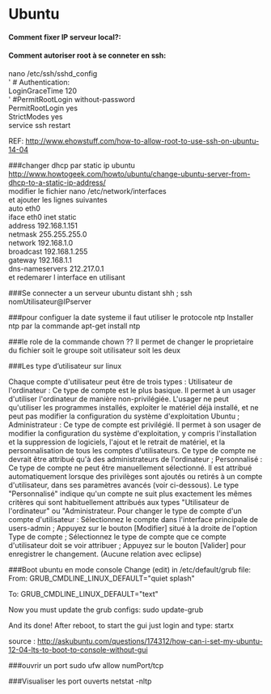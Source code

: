 # Ubuntu

#### Comment fixer IP serveur local?:

#### Comment autoriser root à se conneter en ssh:    
nano /etc/ssh/sshd_config   
' # Authentication:   
LoginGraceTime 120    
' #PermitRootLogin without-password   
PermitRootLogin yes   
StrictModes yes   
service ssh restart   

REF:  http://www.ehowstuff.com/how-to-allow-root-to-use-ssh-on-ubuntu-14-04   

###changer dhcp par static ip ubuntu            
http://www.howtogeek.com/howto/ubuntu/change-ubuntu-server-from-dhcp-to-a-static-ip-address/            
modifier le fichier 
nano /etc/network/interfaces             
et ajouter les lignes suivantes                      
auto eth0               
iface eth0 inet static          
        address 192.168.1.151           
        netmask 255.255.255.0           
        network 192.168.1.0             
        broadcast 192.168.1.255         
        gateway 192.168.1.1             
        dns-nameservers 212.217.0.1         
et redemarer l interface en utilisant           

###Se connecter a un serveur ubuntu distant shh ;
  ssh nomUtilisateur@IPserver

###pour configuer la date systeme il faut utiliser le protocole ntp
Installer ntp par la commande
apt-get install ntp

###le role de la commande chown ??
Il permet de changer le proprietaire du fichier soit le groupe soit utilisateur soit les deux

###Les type d’utilisateur sur linux

Chaque compte d'utilisateur peut être de trois types :
Utilisateur de l'ordinateur : Ce type de compte est le plus basique. Il permet à un usager d'utiliser l'ordinateur de manière non-privilégiée. L'usager ne peut qu'utiliser les programmes installés, exploiter le matériel déjà installé, et ne peut pas modifier la configuration du système d'exploitation Ubuntu ;
Administrateur : Ce type de compte est privilégié. Il permet à son usager de modifier la configuration du système d'exploitation, y compris l'installation et la suppression de logiciels, l'ajout et le retrait de matériel, et la personnalisation de tous les comptes d'utilisateurs. Ce type de compte ne devrait être attribué qu'à des administrateurs de l'ordinateur ;
Personnalisé : Ce type de compte ne peut être manuellement sélectionné. Il est attribué automatiquement lorsque des privilèges sont ajoutés ou retirés à un compte d'utilisateur, dans ses paramètres avancés (voir ci-dessous). Le type "Personnalisé" indique qu'un compte ne suit plus exactement les mêmes critères qui sont habituellement attribués aux types "Utilisateur de l'ordinateur" ou "Administrateur.
Pour changer le type de compte d'un compte d'utilisateur :
Sélectionnez le compte dans l'interface principale de users-admin ;
Appuyez sur le bouton [Modifier] situé à la droite de l'option Type de compte ;
Sélectionnez le type de compte que ce compte d'utilisateur doit se voir attribuer ;
Appuyez sur le bouton [Valider] pour enregistrer le changement.
(Aucune relation avec eclipse)

###Boot ubuntu en mode console
Change (edit) in /etc/default/grub file:
From:
GRUB_CMDLINE_LINUX_DEFAULT="quiet splash"

To:
GRUB_CMDLINE_LINUX_DEFAULT="text"

Now you must update the grub configs:
sudo update-grub

And its done! After reboot, to start the gui just login and type:
startx

source : http://askubuntu.com/questions/174312/how-can-i-set-my-ubuntu-12-04-lts-to-boot-to-console-without-gui

###ouvrir un port 
sudo ufw allow numPort/tcp

###Visualiser les port ouverts
netstat -nltp
